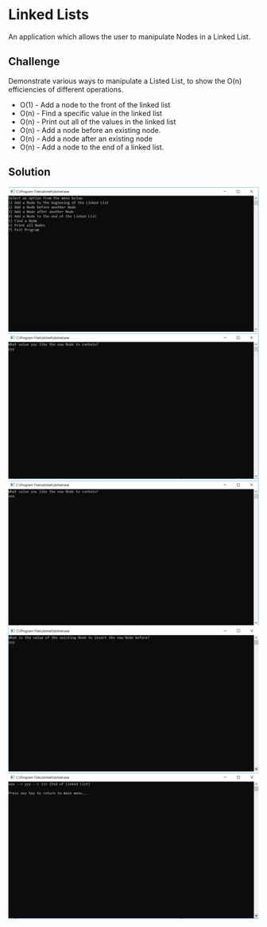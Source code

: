# Linked Lists
An application which allows the user to manipulate Nodes in a Linked List.

## Challenge
Demonstrate various ways to manipulate a Listed List, to show the O(n) efficiencies of different operations.
* O(1) - Add a node to the front of the linked list
* O(n) - Find a specific value in the linked list
* O(n) - Print out all of the values in the linked list
* O(n) - Add a node before an existing node.
* O(n) - Add a node after an existing node
* O(n) - Add a node to the end of a linked list.

## Solution
![LinkedList 01](../../assets/linked-list-images/linked-list-01.PNG)
![LinkedList 02](../../assets/linked-list-images/linked-list-02.PNG)
![LinkedList 03](../../assets/linked-list-images/linked-list-03.PNG)
![LinkedList 04](../../assets/linked-list-images/linked-list-04.PNG)
![LinkedList 05](../../assets/linked-list-images/linked-list-05.PNG)
